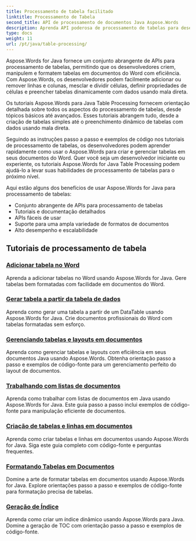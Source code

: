 ```yaml
---
title: Processamento de tabela facilitado
linktitle: Processamento de Tabela
second_title: API de processamento de documentos Java Aspose.Words
description: Aprenda API poderosa de processamento de tabelas para desenvolvedores Java usando Aspose.Word para Java. Crie, manipule e formate tabelas em documentos do Word. Aprimore seus aplicativos de processamento de documentos hoje mesmo.
type: docs
weight: 11
url: /pt/java/table-processing/
---
```


Aspose.Words for Java fornece um conjunto abrangente de APIs para processamento de tabelas, permitindo que os desenvolvedores criem, manipulem e formatem tabelas em documentos do Word com eficiência. Com Aspose.Words, os desenvolvedores podem facilmente adicionar ou remover linhas e colunas, mesclar e dividir células, definir propriedades de células e preencher tabelas dinamicamente com dados usando mala direta.

Os tutoriais Aspose.Words para Java Table Processing fornecem orientação detalhada sobre todos os aspectos do processamento de tabelas, desde tópicos básicos até avançados. Esses tutoriais abrangem tudo, desde a criação de tabelas simples até o preenchimento dinâmico de tabelas com dados usando mala direta.

Seguindo as instruções passo a passo e exemplos de código nos tutoriais de processamento de tabelas, os desenvolvedores podem aprender rapidamente como usar o Aspose.Words para criar e gerenciar tabelas em seus documentos do Word. Quer você seja um desenvolvedor iniciante ou experiente, os tutoriais Aspose.Words for Java Table Processing podem ajudá-lo a levar suas habilidades de processamento de tabelas para o próximo nível.

Aqui estão alguns dos benefícios de usar Aspose.Words for Java para processamento de tabelas:

* Conjunto abrangente de APIs para processamento de tabelas
* Tutoriais e documentação detalhados
* APIs fáceis de usar
* Suporte para uma ampla variedade de formatos de documentos
* Alto desempenho e escalabilidade


## Tutoriais de processamento de tabela

### [Adicionar tabela no Word](./add-table-in-word/)
Aprenda a adicionar tabelas no Word usando Aspose.Words for Java. Gere tabelas bem formatadas com facilidade em documentos do Word.
### [Gerar tabela a partir da tabela de dados](./generate-table-from-datatable/)
Aprenda como gerar uma tabela a partir de um DataTable usando Aspose.Words for Java. Crie documentos profissionais do Word com tabelas formatadas sem esforço. 
### [Gerenciando tabelas e layouts em documentos](./managing-tables-layouts/)
Aprenda como gerenciar tabelas e layouts com eficiência em seus documentos Java usando Aspose.Words. Obtenha orientação passo a passo e exemplos de código-fonte para um gerenciamento perfeito do layout de documentos.
### [Trabalhando com listas de documentos](./working-with-document-lists/)
Aprenda como trabalhar com listas de documentos em Java usando Aspose.Words for Java. Este guia passo a passo inclui exemplos de código-fonte para manipulação eficiente de documentos.
### [Criação de tabelas e linhas em documentos](./creating-tables-rows/)
Aprenda como criar tabelas e linhas em documentos usando Aspose.Words for Java. Siga este guia completo com código-fonte e perguntas frequentes.
### [Formatando Tabelas em Documentos](./formatting-tables/)
Domine a arte de formatar tabelas em documentos usando Aspose.Words for Java. Explore orientações passo a passo e exemplos de código-fonte para formatação precisa de tabelas.
### [Geração de Índice](./table-contents-generation/)
Aprenda como criar um índice dinâmico usando Aspose.Words para Java. Domine a geração de TOC com orientação passo a passo e exemplos de código-fonte.